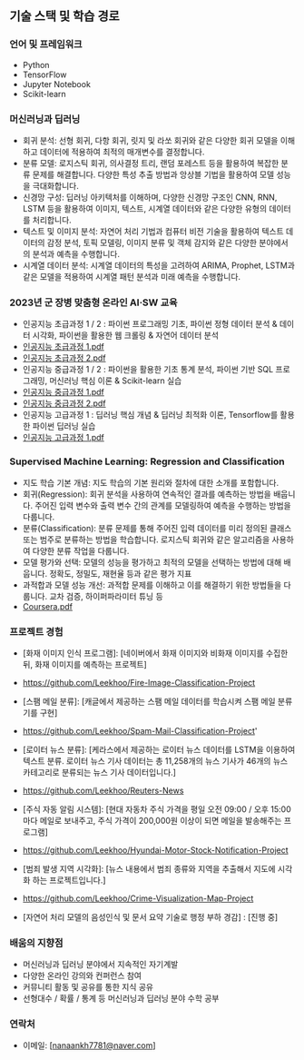 ## 기술 스택 및 학습 경로

### 언어 및 프레임워크
- Python
- TensorFlow
- Jupyter Notebook
- Scikit-learn

### 머신러닝과 딥러닝
- 회귀 분석: 선형 회귀, 다항 회귀, 릿지 및 라쏘 회귀와 같은 다양한 회귀 모델을 이해하고 데이터에 적용하여 최적의 매개변수를 결정합니다.
- 분류 모델: 로지스틱 회귀, 의사결정 트리, 랜덤 포레스트 등을 활용하여 복잡한 분류 문제를 해결합니다. 다양한 특성 추출 방법과 앙상블 기법을 활용하여 모델 성능을 극대화합니다.
- 신경망 구성: 딥러닝 아키텍처를 이해하며, 다양한 신경망 구조인 CNN, RNN, LSTM 등을 활용하여 이미지, 텍스트, 시계열 데이터와 같은 다양한 유형의 데이터를 처리합니다.
- 텍스트 및 이미지 분석: 자연어 처리 기법과 컴퓨터 비전 기술을 활용하여 텍스트 데이터의 감정 분석, 토픽 모델링, 이미지 분류 및 객체 감지와 같은 다양한 분야에서의 분석과 예측을 수행합니다.
- 시계열 데이터 분석: 시계열 데이터의 특성을 고려하여 ARIMA, Prophet, LSTM과 같은 모델을 적용하여 시계열 패턴 분석과 미래 예측을 수행합니다.

### 2023년 군 장병 맞춤형 온라인 AI·SW 교육
- 인공지능 초급과정 1 / 2 : 파이썬 프로그래밍 기초, 파이썬 정형 데이터 분석 & 데이터 시각화, 파이썬을 활용한 웹 크롤링 & 자연어 데이터 분석
- [인공지능 초급과정 1.pdf](https://github.com/Leekhoo/My-profile/files/12424831/1.pdf)
- [인공지능 초급과정 2.pdf](https://github.com/Leekhoo/My-profile/files/12424833/2.pdf)
- 인공지능 중급과정 1 / 2 : 파이썬을 활용한 기초 통계 분석, 파이썬 기반 SQL 프로그래밍, 머신러닝 핵심 이론 & Scikit-learn 실습
- [인공지능 중급과정 1.pdf](https://github.com/Leekhoo/My-profile/files/12424834/1.pdf)
- [인공지능 중급과정 2.pdf](https://github.com/Leekhoo/My-profile/files/12424836/2.pdf)
- 인공지능 고급과정 1 : 딥러닝 핵심 개념 & 딥러닝 최적화 이론, Tensorflow를 활용한 파이썬 딥러닝 실습
- [인공지능 고급과정 1.pdf](https://github.com/Leekhoo/My-profile/files/12424837/1.pdf)

### Supervised Machine Learning: Regression and Classification
- 지도 학습 기본 개념: 지도 학습의 기본 원리와 절차에 대한 소개를 포함합니다.
- 회귀(Regression): 회귀 분석을 사용하여 연속적인 결과를 예측하는 방법을 배웁니다. 주어진 입력 변수와 출력 변수 간의 관계를 모델링하여 예측을 수행하는 방법을 다룹니다.
- 분류(Classification): 분류 문제를 통해 주어진 입력 데이터를 미리 정의된 클래스 또는 범주로 분류하는 방법을 학습합니다. 로지스틱 회귀와 같은 알고리즘을 사용하여 다양한 분류 작업을 다룹니다.
- 모델 평가와 선택: 모델의 성능을 평가하고 최적의 모델을 선택하는 방법에 대해 배웁니다. 정확도, 정밀도, 재현율 등과 같은 평가 지표
- 과적합과 모델 성능 개선: 과적합 문제를 이해하고 이를 해결하기 위한 방법들을 다룹니다. 교차 검증, 하이퍼파라미터 튜닝 등
- [Coursera.pdf](https://github.com/Leekhoo/My-profile/files/12424839/Coursera.pdf)

### 프로젝트 경험
- [화재 이미지 인식 프로그램]: [네이버에서 화재 이미지와 비화재 이미지를 수집한 뒤, 화재 이미지를 예측하는 프로젝트]
- https://github.com/Leekhoo/Fire-Image-Classification-Project
  
- [스팸 메일 분류]: [캐글에서 제공하는 스팸 메일 데이터를 학습시켜 스팸 메일 분류기를 구현]
- https://github.com/Leekhoo/Spam-Mail-Classification-Project'
  
- [로이터 뉴스 분류]: [케라스에서 제공하는 로이터 뉴스 데이터를 LSTM을 이용하여 텍스트 분류.
  로이터 뉴스 기사 데이터는 총 11,258개의 뉴스 기사가 46개의 뉴스 카테고리로 분류되는 뉴스 기사 데이터입니다.]
- https://github.com/Leekhoo/Reuters-News
  
- [주식 자동 알림 시스템]: [현대 자동차 주식 가격을 평일 오전 09:00 / 오후 15:00 마다 메일로 보내주고, 주식 가격이 200,000원 이상이 되면 메일을 발송해주는 프로그램]
- https://github.com/Leekhoo/Hyundai-Motor-Stock-Notification-Project
  
- [범죄 발생 지역 시각화]: [뉴스 내용에서 범죄 종류와 지역을 추출해서 지도에 시각화 하는 프로젝트입니다.]
- https://github.com/Leekhoo/Crime-Visualization-Map-Project
  
- [자연어 처리 모델의 음성인식 및 문서 요약 기술로 행정 부하 경감] : [진행 중]

### 배움의 지향점
- 머신러닝과 딥러닝 분야에서 지속적인 자기계발
- 다양한 온라인 강의와 컨퍼런스 참여
- 커뮤니티 활동 및 공유를 통한 지식 공유
- 선형대수 / 확률 / 통계 등 머신러닝과 딥러닝 분야 수학 공부

### 연락처
- 이메일: [nanaankh7781@naver.com]
